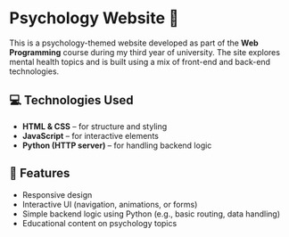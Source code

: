 # Psychology Website 🧠

This is a psychology-themed website developed as part of the **Web Programming** course during my third year of university. The site explores mental health topics and is built using a mix of front-end and back-end technologies.

## 💻 Technologies Used

- **HTML & CSS** – for structure and styling
- **JavaScript** – for interactive elements
- **Python (HTTP server)** – for handling backend logic

## 🧩 Features

- Responsive design
- Interactive UI (navigation, animations, or forms)
- Simple backend logic using Python (e.g., basic routing, data handling)
- Educational content on psychology topics


